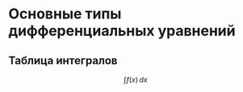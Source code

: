 # Основные типы дифференциальных уравнений
## Таблица интегралов

$$
\begin{equation}
\int f(x) \, dx
\end{equation}
$$
